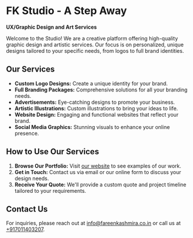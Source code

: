 # FK Studio - A Step Away
**UX/Graphic Design and Art Services**

Welcome to the Studio! We are a creative platform offering high-quality graphic design and artistic services. Our focus is on personalized, unique designs tailored to your specific needs, from logos to full brand identities.

## Our Services
- **Custom Logo Designs:** Create a unique identity for your brand.
- **Full Branding Packages:** Comprehensive solutions for all your branding needs.
- **Advertisements:** Eye-catching designs to promote your business.
- **Artistic Illustrations:** Custom illustrations to bring your ideas to life.
- **Website Design:** Engaging and functional websites that reflect your brand.
- **Social Media Graphics:** Stunning visuals to enhance your online presence.

## How to Use Our Services
1. **Browse Our Portfolio:** Visit [our website](https://fareenkashmira.co.in) to see examples of our work.
2. **Get in Touch:** Contact us via email or our online form to discuss your design needs.
3. **Receive Your Quote:** We'll provide a custom quote and project timeline tailored to your requirements.

## Contact Us
For inquiries, please reach out at [info@fareenkashmira.co.in](mailto:info@fareenkashmira.co.in) or call us at [+917011403207](tel:+917011403207).

